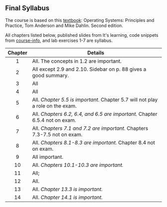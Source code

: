 ## Final Syllabus

The course is based on this [textbook](http://www.recursivebooks.com): 
Operating Systems: Principles and Practice, Tom Anderson and Mike Dahlin. Second edition.

All chapters listed below, published slides from It's learning, code snippets from [course-info](https://github.com/uis-dat320-fall17/course-info/tree/master/src), and lab exercises 1-7 are syllabus. 

| Chapter | Details                                                                           |
|:-------:|-----------------------------------------------------------------------------------|
| 1       | All. The concepts in 1.2 are important.                                           |
| 2       | All except 2.9 and 2.10. Sidebar on p. 88 gives a good summary.                   |
| 3       | All                                                                               |
| 4       | All                                                                               |
| 5       | All. *Chapter 5.5 is important.* Chapter 5.7 will not play a role on the exam.    |
| 6       | All. *Chapters 6.2, 6.4, and 6.5 are important.* Chapter 6.5.4 not on exam.       |
| 7       | All. *Chapters 7.1 and 7.2 are important.* Chapters 7.3-7.5 not on exam.          |
| 8       | All. *Chapters 8.1-8.3 are important.* Chapter 8.4 not on exam.                   |
| 9       | All important.                                                                    |
| 10      | All. *Chapters 10.1-10.3 are important.*                                          |
| 11      | All;                                                                              |
| 12      | All.                                                                              |
| 13      | All. *Chapter 13.3 is important.*                                                 |
| 14      | All. *Chapter 14.1 is important.*                                                 |
